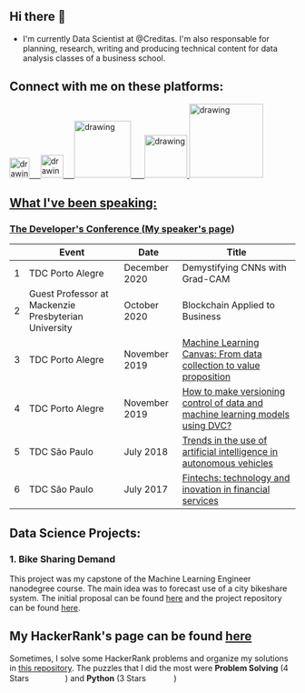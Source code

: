 ## Hi there 👋

<!--
**alexandrerays/alexandrerays** is a ✨ _special_ ✨ repository because its `README.md` (this file) appears on your GitHub profile.

Here are some ideas to get you started:

- 🔭 I’m currently working on ...
- 🌱 I’m currently learning ...
- 👯 I’m looking to collaborate on ...
- 🤔 I’m looking for help with ...
- 💬 Ask me about ...
- 📫 How to reach me: ...
- 😄 Pronouns: ...
- ⚡ Fun fact: ...
-->

- I'm currently Data Scientist at @Creditas. I'm also responsable for planning, research, writing and producing technical content for data analysis classes of a business school.

## Connect with me on these platforms:

<!--
<a href="https://www.youtube.com/alexandrerays"><img src="https://res.cloudinary.com/importdata/image/upload/v1595012354/yt_logo_jjgys4.png" alt="drawing" width="100"/>&nbsp;&nbsp;&nbsp;&nbsp;
-->
  <a href="https://medium.com/@alexandrerays"><img src="https://res.cloudinary.com/importdata/image/upload/v1595012354/medium_mono_hoz0z5.png" alt="drawing" width="35"/>&nbsp;&nbsp;&nbsp;&nbsp;
  <a href="https://twitter.com/alexandrerays"><img src="https://res.cloudinary.com/importdata/image/upload/v1595012924/Twitter_Logo_Blue_gbtagu.png" alt="drawing" width="40"/>&nbsp;&nbsp;&nbsp;&nbsp;
  <a href="https://www.linkedin.com/in/alexandrerays/"><img src="https://res.cloudinary.com/importdata/image/upload/v1595012354/linkedin_t9qiwy.png" alt="drawing" width="100"/> &nbsp;&nbsp;&nbsp;&nbsp;
  <a href="https://www.kaggle.com/alexandrerays"><img src="https://res.cloudinary.com/importdata/image/upload/v1595012924/kaggle_ksaktb.png" alt="drawing" width="75"/>
  <a href="https://www.hackerrank.com/alexandrerays"><img src="https://www.hackerrank.com/wp-content/uploads/2018/08/hackerrank_logo.png" alt="drawing" width="130"/>

<!--
[<img src="https://github.com/Medium/medium-logos/blob/master/03_Symbol/01_Black/SVG/Medium_Symbol_NoPadding.svg" width="15"/> alexandrerays](https://alexandrerays.medium.com/)&nbsp;&nbsp;&nbsp;&nbsp;&nbsp;&nbsp;&nbsp;&nbsp;
[<img src="https://cdn4.iconfinder.com/data/icons/logos-and-brands/512/189_Kaggle_logo_logos-512.png" width="15"/> alexandrerays](https://www.kaggle.com/alexandrerays)&nbsp;&nbsp;&nbsp;&nbsp;&nbsp;&nbsp;&nbsp;&nbsp;
[![Linkedin](https://i.stack.imgur.com/gVE0j.png) alexandrerays](https://www.linkedin.com/in/alexandrerays/)&nbsp;&nbsp;&nbsp;&nbsp;&nbsp;&nbsp;&nbsp;&nbsp;
[<img src="https://emojis.slackmojis.com/emojis/images/1450733056/231/twitter.png?1450733056" width="15"/> @alexandrerays](https://twitter.com/alexandrerays)
-->

<!--
## My Scientific Publications

* Paper 1

* Paper 2
-->


## What I've been speaking:

### The Developer's Conference ([My speaker's page](https://thedevconf.com/palestrante/alexandre-ray-da-silva))

|   | Event                                                 | Date          | Title                                                                                                                                                                                                       |
|---|-------------------------------------------------------|---------------|-------------------------------------------------------------------------------------------------------------------------------------------------------------------------------------------------------------|
| 1 | TDC Porto Alegre                                      | December 2020 | Demystifying CNNs with Grad-CAM                                                                                                                                                                             |
| 2 | Guest Professor at Mackenzie Presbyterian University  | October 2020  | Blockchain Applied to Business                                                                                                                                                                              |
| 3 | TDC Porto Alegre                                      | November 2019 | [Machine Learning Canvas: From data collection to value proposition](https://www.slideshare.net/AlexandreRay1/machine-learning-canvas-da-coleta-de-dados-gerao-de-valor)                                    |
| 4 | TDC Porto Alegre                                      | November 2019 | [How to make versioning control of data and machine learning models using DVC?](https://www.slideshare.net/AlexandreRay1/como-fazer-controle-de-verses-de-dados-e-modelos-de-machine-learning-usando-o-dvc) |
| 5 | TDC São Paulo                                         | July 2018     | [Trends in the use of artificial intelligence in autonomous vehicles](https://www.slideshare.net/AlexandreRay1/tendncias-do-uso-da-inteligncia-artificial-em-veculos-autnomos)                          |
| 6 | TDC São Paulo                                         | July 2017     | [Fintechs: technology and inovation in financial services](https://www.slideshare.net/AlexandreRay1/fintechs-tecnologia-e-inovao-em-servios-financeiros)                                                    |

## Data Science Projects:

### 1. Bike Sharing Demand

This project was my capstone of the Machine Learning Engineer nanodegree course. The main idea was to forecast use of a city bikeshare system. The initial proposal can be found [here](https://github.com/alexandrerays/machine-learning-engineer-nanodegree/blob/master/capstone_proposal/proposal.pdf) and the project repository can be found [here](https://github.com/alexandrerays/machine-learning-engineer-nanodegree/tree/master/capstone).


## My HackerRank's page can be found [here](https://www.hackerrank.com/alexandrerays)

Sometimes, I solve some HackerRank problems and organize my solutions in [this repository](https://github.com/alexandrerays/hackerrank). The puzzles that I did the most were **Problem Solving** (4 Stars <img src="https://cdn.pixabay.com/photo/2013/07/13/11/42/star-158502_960_720.png" width="15"/><img src="https://cdn.pixabay.com/photo/2013/07/13/11/42/star-158502_960_720.png" width="15"/><img src="https://cdn.pixabay.com/photo/2013/07/13/11/42/star-158502_960_720.png" width="15"/><img src="https://cdn.pixabay.com/photo/2013/07/13/11/42/star-158502_960_720.png" width="15"/>) and **Python** (3 Stars <img src="https://cdn.pixabay.com/photo/2013/07/13/11/42/star-158502_960_720.png" width="15"/><img src="https://cdn.pixabay.com/photo/2013/07/13/11/42/star-158502_960_720.png" width="15"/><img src="https://cdn.pixabay.com/photo/2013/07/13/11/42/star-158502_960_720.png" width="15"/>)

